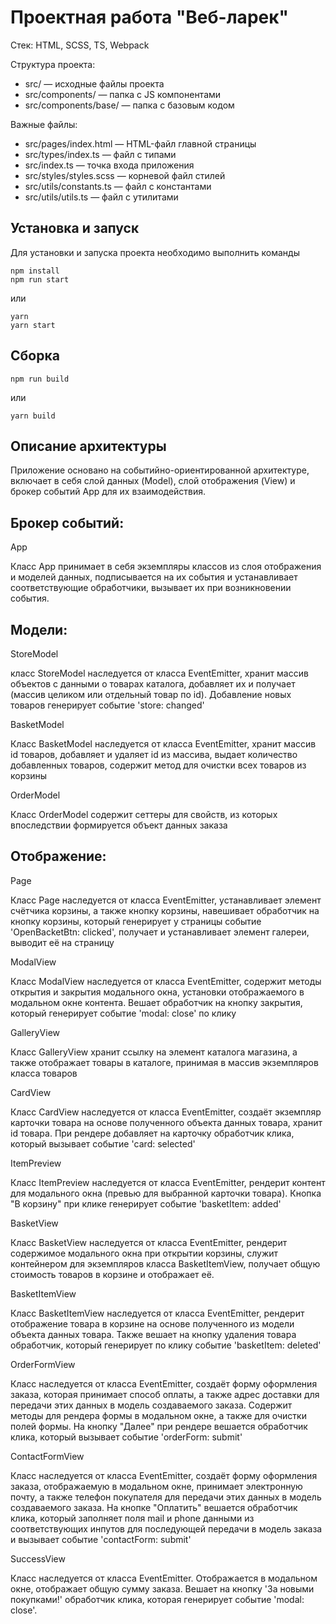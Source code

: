 # Проектная работа "Веб-ларек"

Стек: HTML, SCSS, TS, Webpack

Структура проекта:
- src/ — исходные файлы проекта
- src/components/ — папка с JS компонентами
- src/components/base/ — папка с базовым кодом

Важные файлы:
- src/pages/index.html — HTML-файл главной страницы
- src/types/index.ts — файл с типами
- src/index.ts — точка входа приложения
- src/styles/styles.scss — корневой файл стилей
- src/utils/constants.ts — файл с константами
- src/utils/utils.ts — файл с утилитами

## Установка и запуск
Для установки и запуска проекта необходимо выполнить команды

```
npm install
npm run start
```

или

```
yarn
yarn start
```
## Сборка

```
npm run build
```

или

```
yarn build
```

## Описание архитектуры

Приложение основано на событийно-ориентированной архитектуре, включает в себя слой данных (Model), слой отображения (View) и брокер событий App для их взаимодействия.

## Брокер событий:

App

Класс App принимает в себя экземпляры классов из слоя отображения и моделей данных, подписывается на их события и устанавливает соответствующие обработчики, вызывает их при возникновении события.

## Модели:

StoreModel 

класс StoreModel наследуется от класса EventEmitter, хранит массив объектов с данными о товарах каталога, добавляет их и получает (массив целиком или отдельный товар по id). Добавление новых товаров генерирует событие 'store: changed'

BasketModel

Класс BasketModel наследуется от класса EventEmitter, хранит массив id товаров, добавляет и удаляет id из массива, выдает количество добавленных товаров, содержит метод для очистки всех товаров из корзины

OrderModel

Класс OrderModel содержит сеттеры для свойств, из которых впоследствии формируется объект данных заказа

## Отображение:

Page

Класс Page наследуется от класса EventEmitter, устанавливает элемент счётчика корзины, а также кнопку корзины, навешивает обработчик на кнопку корзины, который генерирует у страницы событие 'OpenBacketBtn: clicked', получает и устанавливает элемент галереи, выводит её на страницу

ModalView

Класс ModalView наследуется от класса EventEmitter, содержит методы открытия и закрытия модального окна, установки отображаемого в модальном окне контента. Вешает обработчик на кнопку закрытия, который генерирует событие 'modal: close' по клику

GalleryView

Класс GalleryView хранит ссылку на элемент каталога магазина, а также отображает товары в каталоге, принимая в массив экземпляров класса товаров

CardView

Класс CardView наследуется от класса EventEmitter, создаёт экземпляр карточки товара на основе полученного объекта данных товара, хранит id товара. При рендере добавляет на карточку обработчик клика, который вызывает событие 'card: selected'

ItemPreview

Класс ItemPreview наследуется от класса EventEmitter, рендерит контент для модального окна (превью для выбранной карточки товара). Кнопка "В корзину" при клике генерирует событие 'basketItem: added'

BasketView

Класс BasketView наследуется от класса EventEmitter, рендерит содержимое модального окна при открытии корзины, служит контейнером для экземпляров класса BasketItemView, получает общую стоимость товаров в корзине и отображает её. 

BasketItemView

Класс BasketItemView наследуется от класса EventEmitter, рендерит отображение товара в корзине на основе полученного из модели объекта данных товара. Также вешает на кнопку удаления товара обработчик, который генерирует по клику событие 'basketItem: deleted'

OrderFormView

Класс наследуется от класса EventEmitter, создаёт форму оформления заказа, которая принимает способ оплаты, а также адрес доставки для передачи этих данных в модель создаваемого заказа. Содержит методы для рендера формы в модальном окне, а также для очистки полей формы. На кнопку "Далее" при рендере вешается обработчик клика, который вызывает событие 'orderForm: submit'

ContactFormView

Класс наследуется от класса EventEmitter, создаёт форму оформления заказа, отображаемую в модальном окне, принимает электронную почту, а также телефон покупателя для передачи этих данных в модель создаваемого заказа. На кнопке "Оплатить" вешается обработчик клика, который заполняет поля mail и phone данными из соответствующих инпутов для последующей передачи в модель заказа и вызывает событие 'contactForm: submit'

SuccessView

Класс наследуется от класса EventEmitter. Отображается в модальном окне, отображает общую сумму заказа. Вешает на кнопку 'За новыми покупками!' обработчик клика, которая генерирует событие 'modal: close'.






